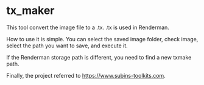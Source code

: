 # tx_maker

This tool convert the image file to a .tx.
.tx is used in Renderman.


How to use it is simple.
You can select the saved image folder, check image, select the path you want to save, and execute it.

If the Renderman storage path is different, you need to find a new txmake path.

Finally, the project referred to https://www.subins-toolkits.com.
